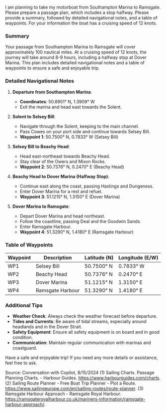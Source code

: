 I am planning to take my motorboat from Southampton Marina to Ramsgate. Please prepare a passage plan, which includes a stop halfway. Please provide a summary, followed by detailed navigational notes, and a table of waypoints. For your information the boat has a cruising speed of 12 knots.

### Summary
Your passage from Southampton Marina to Ramsgate will cover approximately 100 nautical miles. At a cruising speed of 12 knots, the journey will take around 8-9 hours, including a halfway stop at Dover Marina. This plan includes detailed navigational notes and a table of waypoints to ensure a safe and enjoyable trip.

### Detailed Navigational Notes
1. **Departure from Southampton Marina**:
   - **Coordinates**: 50.8951° N, 1.3909° W
   - Exit the marina and head east towards the Solent.

2. **Solent to Selsey Bill**:
   - Navigate through the Solent, keeping to the main channel.
   - Pass Cowes on your port side and continue towards Selsey Bill.
   - **Waypoint 1**: 50.7500° N, 0.7833° W (Selsey Bill)

3. **Selsey Bill to Beachy Head**:
   - Head east-northeast towards Beachy Head.
   - Stay clear of the Owers and Mixon Rocks.
   - **Waypoint 2**: 50.7376° N, 0.2470° E (Beachy Head)

4. **Beachy Head to Dover Marina (Halfway Stop)**:
   - Continue east along the coast, passing Hastings and Dungeness.
   - Enter Dover Marina for a rest and refuel.
   - **Waypoint 3**: 51.1215° N, 1.3150° E (Dover Marina)

5. **Dover Marina to Ramsgate**:
   - Depart Dover Marina and head northeast.
   - Follow the coastline, passing Deal and the Goodwin Sands.
   - Enter Ramsgate Harbour.
   - **Waypoint 4**: 51.3290° N, 1.4180° E (Ramsgate Harbour)

### Table of Waypoints

| Waypoint     | Description           | Latitude (N) | Longitude (E/W) |
|--------------|-----------------------|--------------|-----------------|
| WP1          | Selsey Bill           | 50.7500° N   | 0.7833° W       |
| WP2          | Beachy Head           | 50.7376° N   | 0.2470° E       |
| WP3          | Dover Marina          | 51.1215° N   | 1.3150° E       |
| WP4          | Ramsgate Harbour      | 51.3290° N   | 1.4180° E       |

### Additional Tips
- **Weather Check**: Always check the weather forecast before departure.
- **Tides and Currents**: Be aware of tidal streams, especially around headlands and in the Dover Strait.
- **Safety Equipment**: Ensure all safety equipment is on board and in good condition.
- **Communication**: Maintain regular communication with marinas and coastguard.

Have a safe and enjoyable trip! If you need any more details or assistance, feel free to ask.

Source: Conversation with Copilot, 8/15/2024
(1) Sailing Charts. Passage Planning Charts. - Harbour Guides. https://www.harbourguides.com/charts.
(2) Sailing Route Planner - Free Boat Trip Planner - Plot a Route. https://www.sailingeurope.com/en/sailing-routes/route-planner.
(3) Ramsgate Harbour Approach - Ramsgate Royal Harbour. https://ramsgateroyalharbour.co.uk/mariners-information/ramsgate-harbour-approach/.